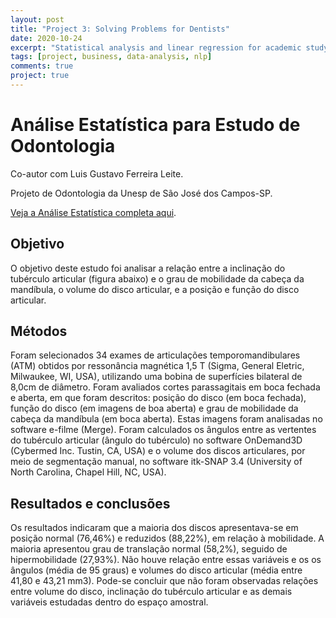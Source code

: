 ```yaml
---
layout: post
title: "Project 3: Solving Problems for Dentists"
date: 2020-10-24
excerpt: "Statistical analysis and linear regression for academic study in dentistry"
tags: [project, business, data-analysis, nlp]
comments: true
project: true
---
```


# Análise Estatística para Estudo de Odontologia
Co-autor com Luis Gustavo Ferreira Leite.

Projeto de Odontologia da Unesp de São José dos Campos-SP.

[Veja a Análise Estatística completa aqui](https://github.com/pedroafleite/dentistry/blob/main/dentistry.md).

## Objetivo
O objetivo deste estudo foi analisar a relação entre a inclinação do tubérculo articular (figura abaixo) e o grau de mobilidade da cabeça da mandíbula, o volume do disco articular, e a posição e função do disco articular. 

## Métodos
Foram selecionados 34 exames de articulações temporomandibulares (ATM) obtidos por ressonância magnética 1,5 T (Sigma, General Eletric, Milwaukee, WI, USA), utilizando uma bobina de superfícies bilateral de 8,0cm de diâmetro. Foram avaliados cortes parassagitais em boca fechada e aberta, em que foram descritos: posição do disco (em boca fechada), função do disco (em imagens de boa aberta) e grau de mobilidade da cabeça da mandíbula (em boca aberta). Estas imagens foram analisadas no software e-filme (Merge). Foram calculados os ângulos entre as vertentes do tubérculo articular (ângulo do tubérculo) no software OnDemand3D (Cybermed Inc. Tustin, CA, USA) e o volume dos discos articulares, por meio de segmentação manual, no software itk-SNAP 3.4 (University of North Carolina, Chapel Hill, NC, USA). 

## Resultados e conclusões
Os resultados indicaram que a maioria dos discos apresentava-se em posição normal (76,46%) e reduzidos (88,22%), em relação à mobilidade. A maioria apresentou grau de translação normal (58,2%), seguido de hipermobilidade (27,93%). Não houve relação entre essas variáveis e os os ângulos (média de 95 graus) e volumes do disco articular (média entre 41,80 e 43,21 mm3). Pode-se concluir que não foram observadas relações entre volume do disco, inclinação do tubérculo articular e as demais variáveis estudadas dentro do espaço amostral.
